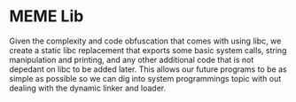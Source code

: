 # MEME Lib

Given the complexity and code obfuscation that comes with using libc, we create a static libc replacement that exports some basic system calls, string manipulation and printing, and any other additional code that is not depedant on libc to be added later. This allows our future programs to be as simple as possible so we can dig into system programmings topic with out dealing with the dynamic linker and loader.